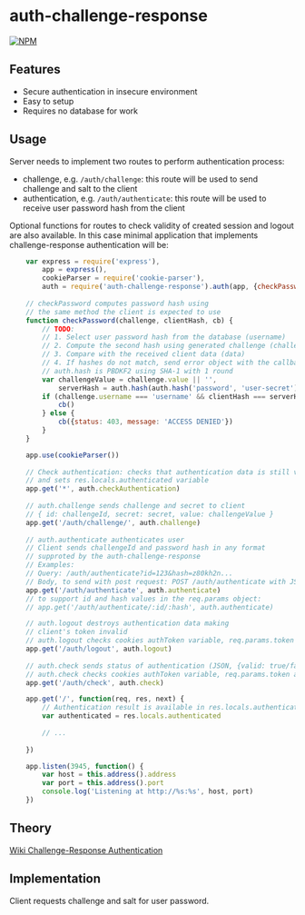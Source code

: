 # auth-challenge-response

[![NPM](https://nodei.co/npm/auth-challenge-response.png?downloads=true)](https://nodei.co/npm/auth-challenge-response/)

## Features

- Secure authentication in insecure environment
- Easy to setup 
- Requires no database for work

## Usage

Server needs to implement two routes to perform authentication process:

- challenge, e.g. `/auth/challenge`: this route will be used to send challenge and salt to the client
- authentication, e.g. `/auth/authenticate`: this route will be used to receive user password hash from the client

Optional functions for routes to check validity of created session and logout are also available. In this case minimal application that implements challenge-response authentication will be:

```javascript
    var express = require('express'),
        app = express(),
        cookieParser = require('cookie-parser'),
        auth = require('auth-challenge-response').auth(app, {checkPassword: checkPassword})
    
    // checkPassword computes password hash using 
    // the same method the client is expected to use
    function checkPassword(challenge, clientHash, cb) {
        // TODO:
        // 1. Select user password hash from the database (username)
        // 2. Compute the second hash using generated challenge (challenge)
        // 3. Compare with the received client data (data)
        // 4. If hashes do not match, send error object with the callback function
        // auth.hash is PBDKF2 using SHA-1 with 1 round
        var challengeValue = challenge.value || '',
            serverHash = auth.hash(auth.hash('password', 'user-secret'), challengeValue)
        if (challenge.username === 'username' && clientHash === serverHash) {
            cb()
        } else {
            cb({status: 403, message: 'ACCESS DENIED'})
        }   
    }

    app.use(cookieParser())
    
    // Check authentication: checks that authentication data is still valid
    // and sets res.locals.authenticated variable
    app.get('*', auth.checkAuthentication)
    
    // auth.challenge sends challenge and secret to client
    // { id: challengeId, secret: secret, value: challengeValue }
    app.get('/auth/challenge/', auth.challenge)
    
    // auth.authenticate authenticates user
    // Client sends challengeId and password hash in any format 
    // supproted by the auth-challenge-response
    // Examples:
    // Query: /auth/authenticate?id=123&hash=z80kh2n...
    // Body, to send with post request: POST /auth/authenticate with JSON body {"id":"123","hash":"z80kh2n..."}
    app.get('/auth/authenticate', auth.authenticate)
    // to support id and hash values in the req.params object:
    // app.get('/auth/authenticate/:id/:hash', auth.authenticate)

    // auth.logout destroys authentication data making 
    // client's token invalid
    // auth.logout checks cookies authToken variable, req.params.token and req.query.token in this order
    app.get('/auth/logout', auth.logout)
    
    // auth.check sends status of authentication (JSON, {valid: true/false})
    // auth.check checks cookies authToken variable, req.params.token and req.query.token in this order
    app.get('/auth/check', auth.check)

    app.get('/', function(req, res, next) {
        // Authentication result is available in res.locals.authenticated 
        var authenticated = res.locals.authenticated
        
        // ...
        
    })

    app.listen(3945, function() {
        var host = this.address().address
        var port = this.address().port
        console.log('Listening at http://%s:%s', host, port)
    })
```

## Theory

[Wiki Challenge-Response Authentication]()

## Implementation

Client requests challenge and salt for user password.